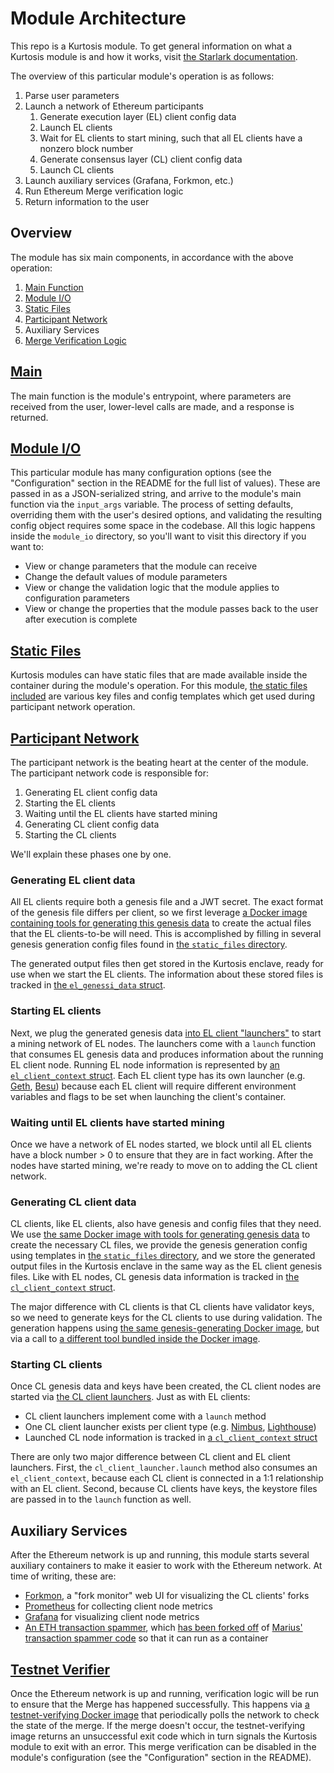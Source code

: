 Module Architecture
===================
This repo is a Kurtosis module. To get general information on what a Kurtosis module is and how it works, visit [the Starlark documentation](https://docs.kurtosis.com/reference/starlark-introduction).

The overview of this particular module's operation is as follows:

1. Parse user parameters
1. Launch a network of Ethereum participants
    1. Generate execution layer (EL) client config data
    1. Launch EL clients
    1. Wait for EL clients to start mining, such that all EL clients have a nonzero block number
    1. Generate consensus layer (CL) client config data
    1. Launch CL clients
1. Launch auxiliary services (Grafana, Forkmon, etc.)
1. Run Ethereum Merge verification logic
1. Return information to the user

Overview
--------
The module has six main components, in accordance with the above operation:

1. [Main Function][main-function]
1. [Module I/O][module-io]
1. [Static Files][static-files]
1. [Participant Network][participant-network]
1. Auxiliary Services
1. [Merge Verification Logic][testnet-verifier]

[Main][main-function]
------------------------------------
The main function is the module's entrypoint, where parameters are received from the user, lower-level calls are made, and a response is returned.

[Module I/O][module-io]
-----------------------
This particular module has many configuration options (see the "Configuration" section in the README for the full list of values). These are passed in as a JSON-serialized string, and arrive to the module's main function via the `input_args` variable. The process of setting defaults, overriding them with the user's desired options, and validating the resulting config object requires some space in the codebase. All this logic happens inside the `module_io` directory, so you'll want to visit this directory if you want to:

- View or change parameters that the module can receive
- Change the default values of module parameters
- View or change the validation logic that the module applies to configuration parameters
- View or change the properties that the module passes back to the user after execution is complete

[Static Files][static-files]
----------------------------
Kurtosis modules can have static files that are made available inside the container during the module's operation. For this module, [the static files included][static-files] are various key files and config templates which get used during participant network operation.

[Participant Network][participant-network]
------------------------------------------
The participant network is the beating heart at the center of the module. The participant network code is responsible for:

1. Generating EL client config data
1. Starting the EL clients
1. Waiting until the EL clients have started mining
1. Generating CL client config data
1. Starting the CL clients

We'll explain these phases one by one.

### Generating EL client data
All EL clients require both a genesis file and a JWT secret. The exact format of the genesis file differs per client, so we first leverage [a Docker image containing tools for generating this genesis data][ethereum-genesis-generator] to create the actual files that the EL clients-to-be will need. This is accomplished by filling in several genesis generation config files found in [the `static_files` directory][static-files].

The generated output files then get stored in the Kurtosis enclave, ready for use when we start the EL clients. The information about these stored files is tracked in [the `el_genessi_data` struct](https://github.com/kurtosis-tech/eth2-module/blob/master/src/participant_network/prelaunch_data_generator/el_genesis/el_genesis_data.star).

### Starting EL clients
Next, we plug the generated genesis data [into EL client "launchers"](https://github.com/kurtosis-tech/eth2-module/tree/master/src/participant_network/el) to start a mining network of EL nodes. The launchers come with a `launch` function that consumes EL genesis data and produces information about the running EL client node. Running EL node information is represented by [an `el_client_context` struct](https://github.com/kurtosis-tech/eth2-module/blob/master/src/participant_network/el/el_client_context.star). Each EL client type has its own launcher (e.g. [Geth](https://github.com/kurtosis-tech/eth2-module/tree/master/src/participant_network/el/geth), [Besu](https://github.com/kurtosis-tech/eth2-module/tree/master/src/participant_network/el/besu)) because each EL client will require different environment variables and flags to be set when launching the client's container.

### Waiting until EL clients have started mining
Once we have a network of EL nodes started, we block until all EL clients have a block number > 0 to ensure that they are in fact working. After the nodes have started mining, we're ready to move on to adding the CL client network.

### Generating CL client data
CL clients, like EL clients, also have genesis and config files that they need. We use [the same Docker image with tools for generating genesis data][ethereum-genesis-generator] to create the necessary CL files, we provide the genesis generation config using templates in [the `static_files` directory][static-files], and we store the generated output files in the Kurtosis enclave in the same way as the EL client genesis files. Like with EL nodes, CL genesis data information is tracked in [the `cl_client_context` struct](https://github.com/kurtosis-tech/eth2-module/blob/master/src/participant_network/el/el_client_context.star).

The major difference with CL clients is that CL clients have validator keys, so we need to generate keys for the CL clients to use during validation. The generation happens using [the same genesis-generating Docker image][ethereum-genesis-generator], but via a call to [a different tool bundled inside the Docker image](https://github.com/protolambda/eth2-val-tools).

### Starting CL clients
Once CL genesis data and keys have been created, the CL client nodes are started via [the CL client launchers](https://github.com/kurtosis-tech/eth2-module/tree/master/src/participant_network/cl). Just as with EL clients:

- CL client launchers implement come with a `launch` method
- One CL client launcher exists per client type (e.g. [Nimbus](https://github.com/kurtosis-tech/eth2-module/tree/master/src/participant_network/cl/nimbus), [Lighthouse](https://github.com/kurtosis-tech/eth2-module/tree/master/src/participant_network/cl/lighthouse))
- Launched CL node information is tracked in [a `cl_client_context` struct](https://github.com/kurtosis-tech/eth2-module/blob/master/src/participant_network/cl/cl_client_context.star)

There are only two major difference between CL client and EL client launchers. First, the `cl_client_launcher.launch` method also consumes an `el_client_context`, because each CL client is connected in a 1:1 relationship with an EL client. Second, because CL clients have keys, the keystore files are passed in to the `launch` function as well.

Auxiliary Services
------------------
After the Ethereum network is up and running, this module starts several auxiliary containers to make it easier to work with the Ethereum network. At time of writing, these are:

- [Forkmon](https://github.com/kurtosis-tech/eth2-module/tree/master/src/forkmon), a "fork monitor" web UI for visualizing the CL clients' forks
- [Prometheus](https://github.com/kurtosis-tech/eth2-module/tree/master/src/prometheus) for collecting client node metrics
- [Grafana](https://github.com/kurtosis-tech/eth2-module/tree/master/src/grafana) for visualizing client node metrics
- [An ETH transaction spammer](https://github.com/kurtosis-tech/eth2-module/tree/master/src/transaction_spammer), which [has been forked off](https://github.com/kurtosis-tech/tx-fuzz) of [Marius' transaction spammer code](https://github.com/MariusVanDerWijden/tx-fuzz) so that it can run as a container

[Testnet Verifier][testnet-verifier]
------------------------------------
Once the Ethereum network is up and running, verification logic will be run to ensure that the Merge has happened successfully. This happens via [a testnet-verifying Docker image](https://github.com/ethereum/merge-testnet-verifier) that periodically polls the network to check the state of the merge. If the merge doesn't occur, the testnet-verifying image returns an unsuccessful exit code which in turn signals the Kurtosis module to exit with an error. This merge verification can be disabled in the module's configuration (see the "Configuration" section in the README).

<!------------------------ Only links below here -------------------------------->

[module-docs]: https://docs.kurtosistech.com/modules.html
[enclave-context]: https://docs.kurtosistech.com/kurtosis/core-lib-documentation#enclavecontext

[main-function]: https://github.com/kurtosis-tech/eth2-module/blob/master/main.star#22
[module-io]: https://github.com/kurtosis-tech/eth2-module/tree/master/src/module_io
[participant-network]: https://github.com/kurtosis-tech/eth2-module/tree/master/src/participant_network
[ethereum-genesis-generator]: https://github.com/skylenet/ethereum-genesis-generator
[static-files]: https://github.com/kurtosis-tech/eth2-module/tree/master/static_files
[testnet-verifier]: https://github.com/kurtosis-tech/eth2-module/tree/master/src/testnet_verifier